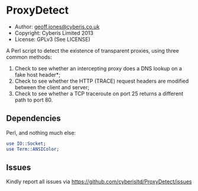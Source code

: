ProxyDetect
===========

* Author: geoff.jones@cyberis.co.uk
* Copyright: Cyberis Limited 2013
* License: GPLv3 (See LICENSE)

A Perl script to detect the existence of transparent proxies, using three common methods:

1. Check to see whether an intercepting proxy does a DNS lookup on a fake host header*;
2. Check to see whether the HTTP (TRACE) request headers are modified between the client and server;
3. Check to see whether a TCP traceroute on port 25 returns a different path to port 80.


Dependencies
------------
Perl, and nothing much else:
```perl
use IO::Socket;
use Term::ANSIColor;
```
Issues
------
Kindly report all issues via https://github.com/cyberisltd/ProxyDetect/issues
